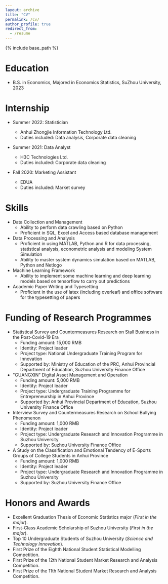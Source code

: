 ```yaml
---
layout: archive
title: "CV"
permalink: /cv/
author_profile: true
redirect_from:
  - /resume
---
```


{% include base_path %}

Education
======
* B.S. in Economics, Majored in Economics Statistics, SuZhou University, 2023

Internship
======
* Summer 2022: Statistician
  * Anhui Zhongjie Information Technology Ltd.
  * Duties included: Data analysis, Corporate data cleaning

* Summer 2021: Data Analyst
  * H3C Technologies Ltd.
  * Duties included: Corporate data cleaning
  
* Fall 2020: Marketing Assistant
  * EDUA
  * Duties included: Market survey

Skills
======
* Data Collection and Management
  * Ability to perform data crawling based on Python
  * Proficient in SQL, Excel and Access based database management
* Data Processing and Analysis
  * Proficient in using MATLAB, Python and R for data processing, statistical analysis, econometric analysis and modeling System Simulation
  * Ability to master system dynamics simulation based on MATLAB, Python and Netlogo
* Machine Learning Framework
  * Ability to implement some machine learning and deep learning models based on tensorflow to carry out predictions
* Academic Paper Writing and Typesetting
  * Proficient in the use of latex (including overleaf) and office software for the typesetting of papers

Funding of Research Programmes
======
* Statistical Survey and Countermeasures Research on Stall Business in the Post-Covid-19 Era
  * Funding amount: 15,000 RMB
  * Identity: Project leader
  * Project type: National Undergraduate Training Program for Innovation
  * Supported by: Ministry of Education of the PRC, Anhui Provincial Department of Education, Suzhou University Finance Office
* "GUANGXIN" Digital Asset Management and Operation
  * Funding amount: 5,000 RMB
  * Identity: Project leader
  * Project type: Undergraduate Training Programme for Entrepreneurship in Anhui Province
  * Supported by: Anhui Provincial Department of Education, Suzhou University Finance Office
* Interview Survey and Countermeasures Research on School Bullying Phenomenon
  * Funding amount: 1,000 RMB
  * Identity: Project leader
  * Project type: Undergraduate Research and Innovation Programme in Suzhou University
  * Supported by: Suzhou University Finance Office
* A Study on the Classification and Emotional Tendency of E-Sports Groups of College Students in Anhui Province
  * Funding amount: 1,000 RMB
  * Identity: Project leader
  * Project type: Undergraduate Research and Innovation Programme in Suzhou University
  * Supported by: Suzhou University Finance Office

Honors and Awards
======
* Excellent Graduation Thesis of Economic Statistics major (*First in the major*).
* First-Class Academic Scholarship of Suzhou University (*First in the major*).
* Top 10 Undergraduate Students of Suzhou University (*Science and Technology Innovation*).
* First Prize of the Eighth National Student Statistical Modelling Competition.
* First Prize of the 12th National Student Market Research and Analysis Competition.
* First Prize of the 11th National Student Market Research and Analysis Competition.

